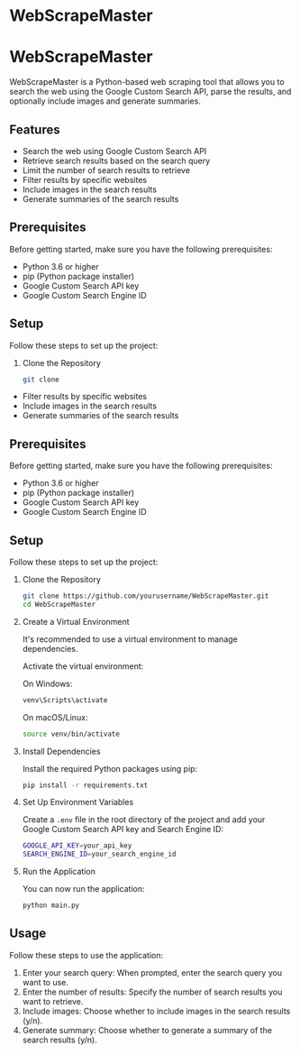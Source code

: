# WebScrapeMaster

# WebScrapeMaster

WebScrapeMaster is a Python-based web scraping tool that allows you to search the web using the Google Custom Search API, parse the results, and optionally include images and generate summaries.

## Features

- Search the web using Google Custom Search API
- Retrieve search results based on the search query
- Limit the number of search results to retrieve
- Filter results by specific websites
- Include images in the search results
- Generate summaries of the search results

## Prerequisites

Before getting started, make sure you have the following prerequisites:

- Python 3.6 or higher
- pip (Python package installer)
- Google Custom Search API key
- Google Custom Search Engine ID

## Setup

Follow these steps to set up the project:

1. Clone the Repository

    ```sh
    git clone
    ```
    
- Filter results by specific websites
- Include images in the search results
- Generate summaries of the search results

## Prerequisites

Before getting started, make sure you have the following prerequisites:

- Python 3.6 or higher
- pip (Python package installer)
- Google Custom Search API key
- Google Custom Search Engine ID

## Setup

Follow these steps to set up the project:

1. Clone the Repository

    ```sh
    git clone https://github.com/yourusername/WebScrapeMaster.git
    cd WebScrapeMaster
    ```

2. Create a Virtual Environment

    It's recommended to use a virtual environment to manage dependencies.

    Activate the virtual environment:

    On Windows:

    ```sh
    venv\Scripts\activate
    ```

    On macOS/Linux:

    ```sh
    source venv/bin/activate
    ```

3. Install Dependencies

    Install the required Python packages using pip:

    ```sh
    pip install -r requirements.txt
    ```

4. Set Up Environment Variables

    Create a `.env` file in the root directory of the project and add your Google Custom Search API key and Search Engine ID:

    ```sh
    GOOGLE_API_KEY=your_api_key
    SEARCH_ENGINE_ID=your_search_engine_id
    ```

5. Run the Application

    You can now run the application:

    ```sh
    python main.py
    ```

## Usage

Follow these steps to use the application:

1. Enter your search query: When prompted, enter the search query you want to use.
2. Enter the number of results: Specify the number of search results you want to retrieve.
3. Include images: Choose whether to include images in the search results (y/n).
4. Generate summary: Choose whether to generate a summary of the search results (y/n).

